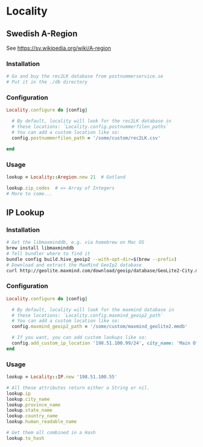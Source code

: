 # Locality

## Swedish A-Region

See https://sv.wikipedia.org/wiki/A-region

### Installation

```bash
# Go and buy the rec2LK database from postnummerservice.se
# Put it in the ./db directory
```

### Configuration

```ruby
Locality.configure do |config|

  # By default, locality will look for the rec2LK database in
  # these locations: `Locality.config.postnummerfilen_paths`
  # You can add a custom location like so:
  config.postnummerfilen_path = '/some/custom/rec2LK.csv'

end

```
### Usage

```ruby
lookup = Locality::Aregion.new 21  # Gotland

lookup.zip_codes  # => Array of Integers
# More to come...
```

## IP Lookup

### Installation

```bash
# Get the libmaxminddb, e.g. via homebrew on Mac OS
brew install libmaxminddb
# Tell bundler where to find it
bundle config build.hive_geoip2 --with-opt-dir=$(brew --prefix)
# Download and extract the MaxMind GeoIp2 database
curl http://geolite.maxmind.com/download/geoip/database/GeoLite2-City.mmdb.gz -o ./db && gunzip ./db/GeoLite2-City.mmdb.gz
```

### Configuration

```ruby
Locality.configure do |config|

  # By default, locality will look for the maxmind database in
  # these locations: `Locality.config.maxmind_geoip2_path`
  # You can add a custom location like so:
  config.maxmind_geoip2_path = '/some/custom/maxmind_geolite2.mmdb'

  # If you want, you can add custom lookups like so:
  config.add_custom_ip_location '198.51.100.99/24', city_name: 'Main Office', country_name: 'Australia'
end
```

### Usage

```ruby
lookup = Locality::IP.new '198.51.100.55'

# All these attributes return either a String or nil.
lookup.ip
lookup.city_name
lookup.province_name
lookup.state_name
lookup.country_name
lookup.human_readable_name

# Get them all combined in a Hash
lookup.to_hash
```

